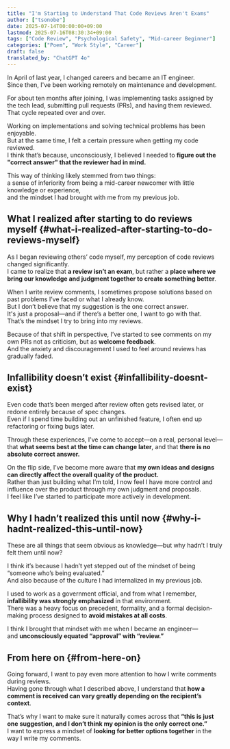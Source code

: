 ```yaml
---
title: "I'm Starting to Understand That Code Reviews Aren't Exams"
author: ["tsonobe"]
date: 2025-07-14T00:00:00+09:00
lastmod: 2025-07-16T08:30:34+09:00
tags: ["Code Review", "Psychological Safety", "Mid-career Beginner"]
categories: ["Poem", "Work Style", "Career"]
draft: false
translated_by: "ChatGPT 4o"
---
```


In April of last year, I changed careers and became an IT engineer.  
Since then, I've been working remotely on maintenance and development.

For about ten months after joining, I was implementing tasks assigned by the tech lead, submitting pull requests (PRs), and having them reviewed.  
That cycle repeated over and over.

Working on implementations and solving technical problems has been enjoyable.  
But at the same time, I felt a certain pressure when getting my code reviewed.  
I think that’s because, unconsciously, I believed I needed to **figure out the "correct answer" that the reviewer had in mind.**

This way of thinking likely stemmed from two things:  
a sense of inferiority from being a mid-career newcomer with little knowledge or experience,  
and the mindset I had brought with me from my previous job.

## What I realized after starting to do reviews myself {#what-i-realized-after-starting-to-do-reviews-myself}

As I began reviewing others’ code myself, my perception of code reviews changed significantly.  
I came to realize that **a review isn’t an exam**, but rather a **place where we bring our knowledge and judgment together to create something better**.

When I write review comments, I sometimes propose solutions based on past problems I’ve faced or what I already know.  
But I don’t believe that my suggestion is the one correct answer.  
It's just a proposal—and if there’s a better one, I want to go with that.  
That’s the mindset I try to bring into my reviews.

Because of that shift in perspective, I’ve started to see comments on my own PRs not as criticism, but as **welcome feedback**.  
And the anxiety and discouragement I used to feel around reviews has gradually faded.

## Infallibility doesn’t exist {#infallibility-doesnt-exist}

Even code that’s been merged after review often gets revised later, or redone entirely because of spec changes.  
Even if I spend time building out an unfinished feature, I often end up refactoring or fixing bugs later.

Through these experiences, I’ve come to accept—on a real, personal level—that **what seems best at the time can change later**, and that **there is no absolute correct answer.**

On the flip side, I’ve become more aware that **my own ideas and designs can directly affect the overall quality of the product.**  
Rather than just building what I’m told, I now feel I have more control and influence over the product through my own judgment and proposals.  
I feel like I’ve started to participate more actively in development.

## Why I hadn’t realized this until now {#why-i-hadnt-realized-this-until-now}

These are all things that seem obvious as knowledge—but why hadn’t I truly felt them until now?

I think it’s because I hadn’t yet stepped out of the mindset of being “someone who’s being evaluated.”  
And also because of the culture I had internalized in my previous job.

I used to work as a government official, and from what I remember, **infallibility was strongly emphasized** in that environment.  
There was a heavy focus on precedent, formality, and a formal decision-making process designed to **avoid mistakes at all costs**.

I think I brought that mindset with me when I became an engineer—  
and **unconsciously equated “approval” with “review.”**

## From here on {#from-here-on}

Going forward, I want to pay even more attention to how I write comments during reviews.  
Having gone through what I described above, I understand that **how a comment is received can vary greatly depending on the recipient’s context**.

That’s why I want to make sure it naturally comes across that **“this is just one suggestion, and I don’t think my opinion is the only correct one.”**  
I want to express a mindset of **looking for better options together** in the way I write my comments.
